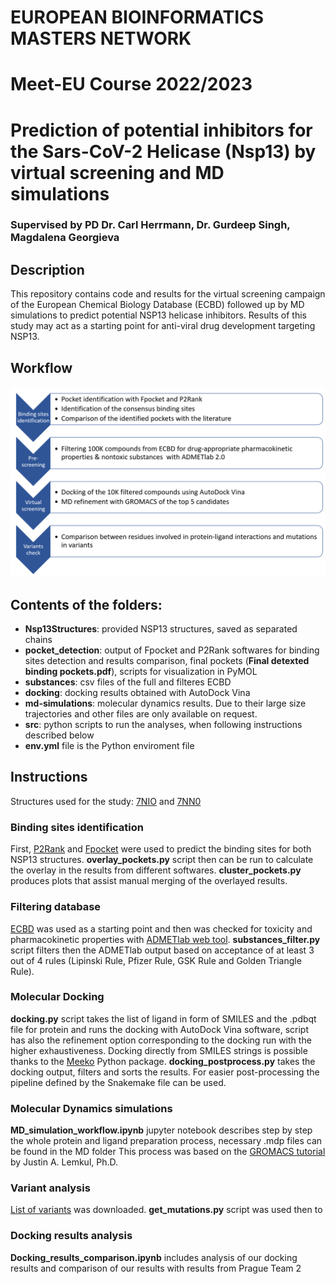 # EUROPEAN BIOINFORMATICS MASTERS NETWORK
# Meet-EU Course 2022/2023
# Prediction of potential inhibitors for the Sars-CoV-2 Helicase (Nsp13) by virtual screening and MD simulations
### Supervised by PD Dr. Carl Herrmann, Dr. Gurdeep Singh, Magdalena Georgieva

## Description 
This repository contains code and results for the virtual screening campaign of the European Chemical Biology Database (ECBD) followed up by MD simulations to predict potential NSP13 helicase inhibitors. Results of this study may act as a starting point for anti-viral drug development targeting NSP13.

## Workflow
![Workflow](workflow.png)

## Contents of the folders:

* **Nsp13Structures**: provided NSP13 structures, saved as separated chains
* **pocket_detection**: output of Fpocket and P2Rank softwares for binding sites detection and results comparison, final pockets (**Final detexted binding pockets.pdf**), scripts for visualization in PyMOL
* **substances**: csv files of the full and filteres ECBD 
* **docking**: docking results obtained with AutoDock Vina 
* **md-simulations**: molecular dynamics results. Due to their large size trajectories and other files are only available on request.
* **src**: python scripts to run the analyses, when following instructions described below
* **env.yml** file is the Python enviroment file

## Instructions 
Structures used for the study: [7NIO](https://www.rcsb.org/structure/7NIO) and [7NN0](https://www.rcsb.org/structure/7NN0)
### Binding sites identification
First, [P2Rank](https://github.com/rdk/p2rank) and [Fpocket](https://github.com/Discngine/fpocket) were used to predict the binding sites for both NSP13 structures. 
**overlay_pockets.py** script then can be run to calculate the overlay in the results from different softwares. **cluster_pockets.py** produces plots that assist manual merging of the overlayed results.
### Filtering database
[ECBD](https://ecbd.eu/) was used as a starting point and then was checked for toxicity and pharmacokinetic properties with [ADMETlab web tool](https://admetmesh.scbdd.com/). 
**substances_filter.py** script filters then the ADMETlab output based on acceptance of at least 3 out of 4 rules (Lipinski Rule, Pfizer Rule, GSK Rule and Golden Triangle Rule).
### Molecular Docking
**docking.py** script takes the list of ligand in form of SMILES and the .pdbqt file for protein and runs the docking with AutoDock Vina software, script has also the refinement option corresponding to the docking run with the higher exhaustiveness. Docking directly from SMILES strings is possible thanks to the [Meeko](https://www.blopig.com/blog/2022/08/meeko-docking-straight-from-smiles-string/) Python package.
**docking_postprocess.py** takes the docking output, filters and sorts the results. For easier post-processing the pipeline defined by the Snakemake file can be used.
### Molecular Dynamics simulations
**MD_simulation_workflow.ipynb** jupyter notebook describes step by step the whole protein and ligand preparation process, necessary .mdp files can be found in the MD folder
This process was based on the [GROMACS tutorial](http://www.mdtutorials.com/gmx/complex/index.html) by Justin A. Lemkul, Ph.D.
### Variant analysis
[List of variants](https://www.ncbi.nlm.nih.gov/sars-cov-2/) was downloaded. 
**get_mutations.py** script was used then to 
### Docking results analysis
**Docking_results_comparison.ipynb** includes analysis of our docking results and comparison of our results with results from Prague Team 2

